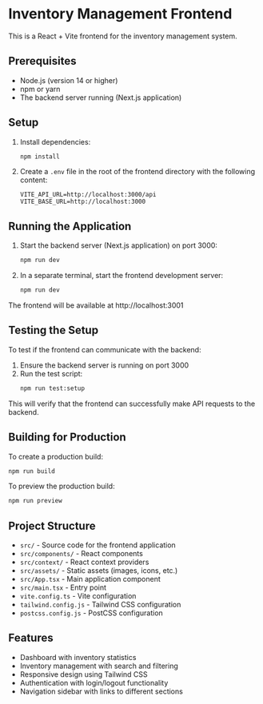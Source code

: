 # Inventory Management Frontend

This is a React + Vite frontend for the inventory management system.

## Prerequisites

- Node.js (version 14 or higher)
- npm or yarn
- The backend server running (Next.js application)

## Setup

1. Install dependencies:
   ```bash
   npm install
   ```

2. Create a `.env` file in the root of the frontend directory with the following content:
   ```
   VITE_API_URL=http://localhost:3000/api
   VITE_BASE_URL=http://localhost:3000
   ```

## Running the Application

1. Start the backend server (Next.js application) on port 3000:
   ```bash
   npm run dev
   ```

2. In a separate terminal, start the frontend development server:
   ```bash
   npm run dev
   ```

The frontend will be available at http://localhost:3001

## Testing the Setup

To test if the frontend can communicate with the backend:

1. Ensure the backend server is running on port 3000
2. Run the test script:
   ```bash
   npm run test:setup
   ```

This will verify that the frontend can successfully make API requests to the backend.

## Building for Production

To create a production build:
```bash
npm run build
```

To preview the production build:
```bash
npm run preview
```

## Project Structure

- `src/` - Source code for the frontend application
- `src/components/` - React components
- `src/context/` - React context providers
- `src/assets/` - Static assets (images, icons, etc.)
- `src/App.tsx` - Main application component
- `src/main.tsx` - Entry point
- `vite.config.ts` - Vite configuration
- `tailwind.config.js` - Tailwind CSS configuration
- `postcss.config.js` - PostCSS configuration

## Features

- Dashboard with inventory statistics
- Inventory management with search and filtering
- Responsive design using Tailwind CSS
- Authentication with login/logout functionality
- Navigation sidebar with links to different sections